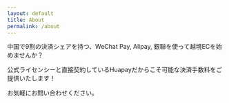 ```yaml
---
layout: default
title: About
permalink: /about
---
```


<p>中国で9割の決済シェアを持つ、WeChat Pay, Alipay, 銀聯を使って越境ECを始めませんか？</p>
<p>公式ライセンシーと直接契約しているHuapayだからこそ可能な決済手数料をご提供いたします！</p>

<p>お気軽にお問い合わせください。</p>
